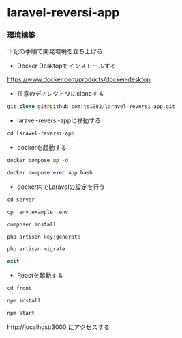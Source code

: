 # laravel-reversi-app

### 環境構築
下記の手順で開発環境を立ち上げる

- Docker Desktopをインストールする

https://www.docker.com/products/docker-desktop

- 任意のディレクトリにcloneする
```php
git clone git@github.com:ts1982/laravel-reversi-app.git
```

- laravel-reversi-appに移動する
```php
cd laravel-reversi-app
```

- dockerを起動する
```php
docker compose up -d
```

```php
docker compose exec app bash
```

- docker内でLaravelの設定を行う
```php
cd server
```

```php
cp .env.example .env
```

```php
composer install
```

```php
php artisan key:generate
```

```php
php artisan migrate
```

```php
exit
```
- Reactを起動する
```php
cd front
```

```php
npm install
```

```php
npm start
```

http://localhost:3000 にアクセスする
